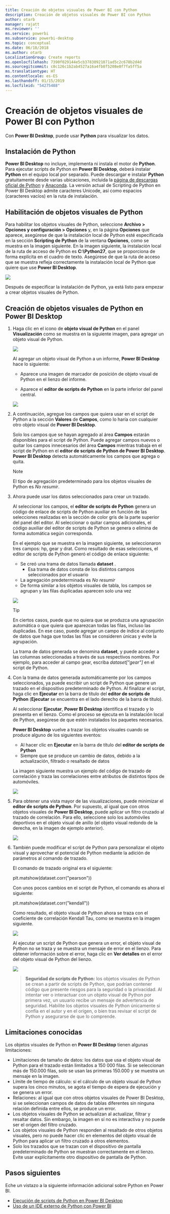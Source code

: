 ```yaml
---
title: Creación de objetos visuales de Power BI con Python
description: Creación de objetos visuales de Power BI con Python
author: otarb
manager: rajatt
ms.reviewer: ''
ms.service: powerbi
ms.subservice: powerbi-desktop
ms.topic: conceptual
ms.date: 06/18/2018
ms.author: otarb
LocalizationGroup: Create reports
ms.openlocfilehash: 7390f029144e5cb37830921071ad5c2c678b2d4d
ms.sourcegitcommit: c8c126c1b2ab4527a16a4fb8f5208e0f7fa5ff5a
ms.translationtype: HT
ms.contentlocale: es-ES
ms.lasthandoff: 01/15/2019
ms.locfileid: "54275488"
---
```

# <a name="create-power-bi-visuals-using-python"></a>Creación de objetos visuales de Power BI con Python
Con **Power BI Desktop**, puede usar **Python** para visualizar los datos.

## <a name="install-python"></a>Instalación de Python
**Power BI Desktop** no incluye, implementa ni instala el motor de **Python**. Para ejecutar scripts de Python en **Power BI Desktop**, deberá instalar **Python** en el equipo local por separado. Puede descargar e instalar **Python** gratuitamente desde varias ubicaciones, incluida la [página de descargas oficial de Python](https://www.python.org/) y [Anaconda](https://anaconda.org/anaconda/python/). La versión actual de Scripting de Python en Power BI Desktop admite caracteres Unicode, así como espacios (caracteres vacíos) en la ruta de instalación.

## <a name="enable-python-visuals"></a>Habilitación de objetos visuales de Python
Para habilitar los objetos visuales de Python, seleccione **Archivo > Opciones y configuración > Opciones** y, en la página **Opciones** que aparece, asegúrese de que la instalación local de Python esté especificada en la sección **Scripting de Python** de la ventana **Opciones**, como se muestra en la imagen siguiente. En la imagen siguiente, la instalación local de la ruta de acceso de Python es **C:\Python27**, que se proporciona de forma explícita en el cuadro de texto. Asegúrese de que la ruta de acceso que se muestra refleja correctamente la instalación local de Python que quiere que use **Power BI Desktop**.
   
   ![](media/desktop-python-visuals/python-visuals-1.png)

Después de especificar la instalación de Python, ya está listo para empezar a crear objetos visuales de Python.

## <a name="create-python-visuals-in-power-bi-desktop"></a>Creación de objetos visuales de Python en Power BI Desktop
1. Haga clic en el icono de **objeto visual de Python** en el panel **Visualización** como se muestra en la siguiente imagen, para agregar un objeto visual de Python.
   
   ![](media/desktop-python-visuals/python-visuals-2.png)

   Al agregar un objeto visual de Python a un informe, **Power BI Desktop** hace lo siguiente:
   
   - Aparece una imagen de marcador de posición de objeto visual de Python en el lienzo del informe.
   
   - Aparece el **editor de scripts de Python** en la parte inferior del panel central.
   
   ![](media/desktop-python-visuals/python-visuals-3.png)

2. A continuación, agregue los campos que quiera usar en el script de Python a la sección **Valores** de **Campos**, como lo haría con cualquier otro objeto visual de **Power BI Desktop**. 
    
    Solo los campos que se hayan agregado al área **Campos** estarán disponibles para el script de Python. Puede agregar campos nuevos o quitar los campos innecesarios del área **Campos** mientras trabaja en el script de Python en el **editor de scripts de Python de Power BI Desktop**. **Power BI Desktop** detecta automáticamente los campos que agrega o quita.
   
   > [!NOTE]
   > El tipo de agregación predeterminado para los objetos visuales de Python es *No resumir*.
   > 
   > 
   
3. Ahora puede usar los datos seleccionados para crear un trazado. 

    Al seleccionar los campos, el **editor de scripts de Python** genera un código de enlace de scripts de Python auxiliar en función de las selecciones realizadas en la sección de color gris de la parte superior del panel del editor. Al seleccionar o quitar campos adicionales, el código auxiliar del editor de scripts de Python se genera o elimina de forma automática según corresponda.
   
   En el ejemplo que se muestra en la imagen siguiente, se seleccionaron tres campos: hp, gear y drat. Como resultado de esas selecciones, el editor de scripts de Python generó el código de enlace siguiente:
   
   * Se creó una trama de datos llamada **dataset** .
     * Esa trama de datos consta de los distintos campos seleccionados por el usuario
   * La agregación predeterminada es *No resumir*
   * De forma similar a los objetos visuales de tabla, los campos se agrupan y las filas duplicadas aparecen solo una vez
   
   ![](media/desktop-python-visuals/python-visuals-4.png)
   
   > [!TIP]
   > En ciertos casos, puede que no quiera que se produzca una agrupación automática o que quiera que aparezcan todas las filas, incluso las duplicadas. En ese caso, puede agregar un campo de índice al conjunto de datos que haga que todas las filas se consideren únicas y evite la agrupación.
   > 
   > 
   
   La trama de datos generada se denomina **dataset**, y puede acceder a las columnas seleccionadas a través de sus respectivos nombres. Por ejemplo, para acceder al campo gear, escriba *dataset["gear"]* en el script de Python.

4. Con la trama de datos generada automáticamente por los campos seleccionados, ya puede escribir un script de Python que genere un trazado en el dispositivo predeterminado de Python. Al finalizar el script, haga clic en **Ejecutar** en la barra de título del **editor de scripts de Python** (**Ejecutar** se encuentra en el lado derecho de la barra de título).
   
    Al seleccionar **Ejecutar**, **Power BI Desktop** identifica el trazado y lo presenta en el lienzo. Como el proceso se ejecuta en la instalación local de Python, asegúrese de que estén instalados los paquetes necesarios.
   
   **Power BI Desktop** vuelve a trazar los objetos visuales cuando se produce alguno de los siguientes eventos:
   
   * Al hacer clic en **Ejecutar** en la barra de título del **editor de scripts de Python**
   * Siempre que se produce un cambio de datos, debido a la actualización, filtrado o resaltado de datos

    La imagen siguiente muestra un ejemplo del código de trazado de correlación y traza las correlaciones entre atributos de distintos tipos de automóviles.

    ![](media/desktop-python-visuals/python-visuals-5.png)

5. Para obtener una vista mayor de las visualizaciones, puede minimizar el **editor de scripts de Python**. Por supuesto, al igual que con otros objetos visuales de **Power BI Desktop**, puede aplicar un filtro cruzado al trazado de correlación. Para ello, seleccione solo los automóviles deportivos en el objeto visual de anillo (el objeto visual redondo de la derecha, en la imagen de ejemplo anterior).

    ![](media/desktop-python-visuals/python-visuals-6.png)

6. También puede modificar el script de Python para personalizar el objeto visual y aprovechar el potencial de Python mediante la adición de parámetros al comando de trazado.

    El comando de trazado original era el siguiente:

    plt.matshow(dataset.corr("pearson"))

    Con unos pocos cambios en el script de Python, el comando es ahora el siguiente:

    plt.matshow(dataset.corr("kendall"))

    Como resultado, el objeto visual de Python ahora se traza con el coeficiente de correlación Kendall Tau, como se muestra en la imagen siguiente.

    ![](media/desktop-python-visuals/python-visuals-7.png)

    Al ejecutar un script de Python que genera un error, el objeto visual de Python no se traza y se muestra un mensaje de error en el lienzo. Para obtener información sobre el error, haga clic en **Ver detalles** en el error del objeto visual de Python del lienzo.

    ![](media/desktop-python-visuals/python-visuals-8.png)

    > **Seguridad de scripts de Python:** los objetos visuales de Python se crean a partir de scripts de Python, que podrían contener código que presente riesgos para la seguridad o la privacidad. Al intentar ver o interactuar con un objeto visual de Python por primera vez, un usuario recibe un mensaje de advertencia de seguridad. Habilite los objetos visuales de Python únicamente si confía en el autor y en el origen, o bien tras revisar el script de Python y asegurarse de que lo comprende.
    > 
    > 

## <a name="known-limitations"></a>Limitaciones conocidas
Los objetos visuales de Python en **Power BI Desktop** tienen algunas limitaciones:

* Limitaciones de tamaño de datos: los datos que usa el objeto visual de Python para el trazado están limitados a 150 000 filas. Si se seleccionan más de 150.000 filas, solo se usan las primeras 150.000 y se muestra un mensaje en la imagen.
* Límite de tiempo de cálculo: si el cálculo de un objeto visual de Python supera los cinco minutos, se agota el tiempo de espera de ejecución y se genera un error.
* Relaciones: al igual que con otros objetos visuales de Power BI Desktop, si se seleccionan campos de datos de tablas diferentes sin ninguna relación definida entre ellos, se produce un error.
* Los objetos visuales de Python se actualizan al actualizar, filtrar y resaltar datos. Sin embargo, la imagen en sí no es interactiva y no puede ser el origen del filtro cruzado.
* Los objetos visuales de Python responden al resaltado de otros objetos visuales, pero no puede hacer clic en elementos del objeto visual de Python para aplicar un filtro cruzado a otros elementos.
* Solo los trazados que se trazan con el dispositivo de pantalla predeterminado de Python se muestran correctamente en el lienzo. Evite usar explícitamente otro dispositivo de pantalla de Python.

## <a name="next-steps"></a>Pasos siguientes
Eche un vistazo a la siguiente información adicional sobre Python en Power BI.

* [Ejecución de scripts de Python en Power BI Desktop](desktop-python-scripts.md)
* [Uso de un IDE externo de Python con Power BI](desktop-python-ide.md)

